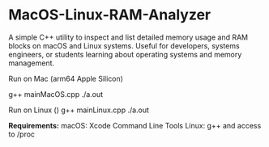 # MacOS-Linux-RAM-Analyzer
A simple C++ utility to inspect and list detailed memory usage and RAM blocks on macOS and Linux systems. Useful for developers, systems engineers, or students learning about operating systems and memory management.

Run on Mac (arm64 Apple Silicon)

g++ mainMacOS.cpp
./a.out

Run on Linux ()
g++ mainLinux.cpp
./a.out

**Requirements:**
macOS: Xcode Command Line Tools
Linux: g++ and access to /proc
